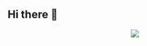 ## Hi there 👋
<div id="header" align="center">
  <img src="[https://media.gifdb.com/4k-anime-498-x-280-gif-9l7tx8ft0qylk07a.gif](https://gifdb.com/gif/4k-anime-498-x-280-gif-9l7tx8ft0qylk07a.html?embed=true)"/>
</div>

<!--
**LuIu-l/LuIu-l** is a ✨ _special_ ✨ repository because its `README.md` (this file) appears on your GitHub profile.

Here are some ideas to get you started:

- 🔭 I’m currently working on ...
- 🌱 I’m currently learning ...
- 👯 I’m looking to collaborate on ...
- 🤔 I’m looking for help with ...
- 💬 Ask me about ...
- 📫 How to reach me: ...
- 😄 Pronouns: ...
- ⚡ Fun fact: ...
-->
